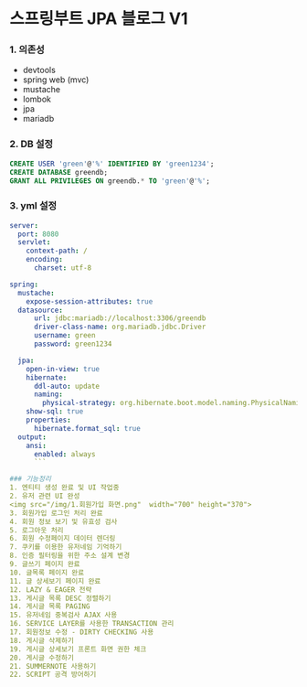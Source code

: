 # 스프링부트 JPA 블로그 V1 

### 1. 의존성
- devtools
- spring web (mvc)
- mustache
- lombok
- jpa
- mariadb

### 2. DB 설정
```sql
CREATE USER 'green'@'%' IDENTIFIED BY 'green1234';
CREATE DATABASE greendb;
GRANT ALL PRIVILEGES ON greendb.* TO 'green'@'%';
```
### 3. yml 설정
```yml
server:
  port: 8080
  servlet:
    context-path: /
    encoding:
      charset: utf-8

spring:
  mustache:
    expose-session-attributes: true
  datasource:
      url: jdbc:mariadb://localhost:3306/greendb
      driver-class-name: org.mariadb.jdbc.Driver
      username: green
      password: green1234

  jpa: 
    open-in-view: true
    hibernate:
      ddl-auto: update
      naming:
        physical-strategy: org.hibernate.boot.model.naming.PhysicalNamingStrategyStandardImpl
    show-sql: true
    properties:
      hibernate.format_sql: true
  output:
    ansi:
      enabled: always
      ```

### 기능정리
1. 엔티티 생성 완료 및 UI 작업중 
2. 유저 관련 UI 완성
<img src="/img/1.회원가입 화면.png"  width="700" height="370">
3. 회원가입 로그인 처리 완료
4. 회원 정보 보기 및 유효성 검사 
5. 로그아웃 처리
6. 회원 수정페이지 데이터 렌더링 
7. 쿠키를 이용한 유저네임 기억하기
8. 인증 필터링을 위한 주소 설계 변경
9. 글쓰기 페이지 완료
10. 글목록 페이지 완료
11. 글 상세보기 페이지 완료
12. LAZY & EAGER 전략 
13. 게시글 목록 DESC 정렬하기
14. 게시글 목록 PAGING 
15. 유저네임 중복검사 AJAX 사용
16. SERVICE LAYER를 사용한 TRANSACTION 관리
17. 회원정보 수정 - DIRTY CHECKING 사용
18. 게시글 삭제하기 
19. 게시글 상세보기 프론트 화면 권한 체크 
20. 게시글 수정하기
21. SUMMERNOTE 사용하기
22. SCRIPT 공격 방어하기 